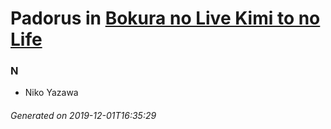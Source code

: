 # Padorus in [Bokura no Live Kimi to no Life](https://myanimelist.net/anime/9907/Bokura_no_Live_Kimi_to_no_Life)

### N
* Niko Yazawa

###### Generated on 2019-12-01T16:35:29
